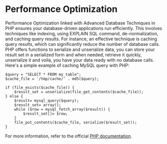 # Performance Optimization

Performance Optimization linked with Advanced Database Techniques in PHP ensures your database-driven applications run efficiently. This involves techniques like indexing, using EXPLAIN SQL command, de-normalization, and caching query results. For instance, an effective technique is caching query results, which can significantly reduce the number of database calls. PHP offers functions to serialize and unserialize data, you can store your result set in a serialized form and when needed, retrieve it quickly, unserialize it and voila, you have your data ready with no database calls. Here's a simple example of caching MySQL query with PHP:

```
$query = "SELECT * FROM my_table";
$cache_file = '/tmp/cache/' . md5($query);

if (file_exists($cache_file)) {
    $result_set = unserialize(file_get_contents($cache_file));
} else {
    $result= mysql_query($query);
    $result_set= array();
    while ($row = mysql_fetch_array($result)) {
        $result_set[]= $row;
    }
    file_put_contents($cache_file, serialize($result_set));
}
```

For more information, refer to the official [PHP documentation](https://www.php.net/manual/en/book.mysql.php).